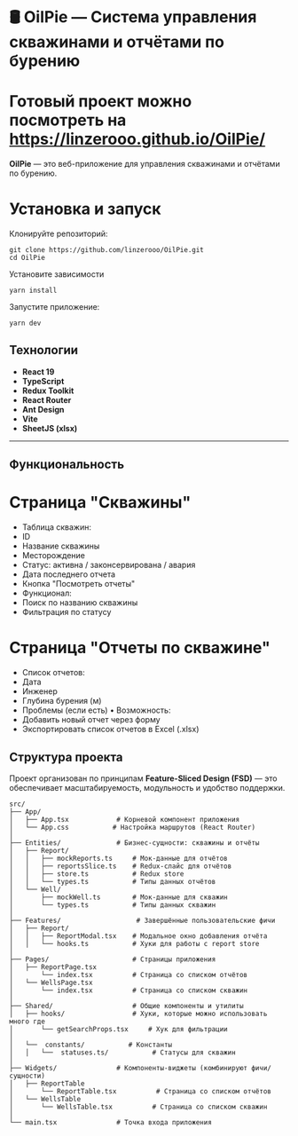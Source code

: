 # 🛢️ OilPie — Система управления скважинами и отчётами по бурению
# Готовый проект можно посмотреть на  https://linzerooo.github.io/OilPie/

**OilPie** — это веб-приложение для управления скважинами и отчётами по бурению.

#  Установка и запуск 
Клонируйте репозиторий:
```
git clone https://github.com/linzerooo/OilPie.git
cd OilPie
```

Установите зависимости 
```
yarn install
```

Запустите приложение:
```
yarn dev
```

## Технологии

- **React 19**
- **TypeScript**
- **Redux Toolkit**
- **React Router**
- **Ant Design**
- **Vite**
- **SheetJS (xlsx)**

---
## Функциональность
# Страница "Скважины"
-	Таблица скважин:
-	ID
-	Название скважины
-	Месторождение
-	Статус: активна / законсервирована / авария
-	Дата последнего отчета
-	Кнопка "Посмотреть отчеты"
-	Функционал:
- Поиск по названию скважины
- Фильтрация по статусу
# Страница "Отчеты по скважине"
-	Список отчетов:
-	Дата
-	Инженер
-	Глубина бурения (м)
-	Проблемы (если есть)
•	Возможность:
-	Добавить новый отчет через форму
-	Экспортировать список отчетов в Excel (.xlsx)

## Структура проекта

Проект организован по принципам **Feature-Sliced Design (FSD)** — это обеспечивает масштабируемость, модульность и удобство поддержки.
```
src/
├── App/                   
│   ├── App.tsx            # Корневой компонент приложения
│   └── App.css           # Настройка маршрутов (React Router)
│
├── Entities/              # Бизнес-сущности: скважины и отчёты
│   ├── Report/
│   │   ├── mockReports.ts     # Мок-данные для отчётов
│   │   ├── reportsSlice.ts    # Redux-слайс для отчётов
│   │   ├── store.ts           # Redux store
│   │   └── types.ts           # Типы данных отчётов
│   └── Well/
│       ├── mockWell.ts        # Мок-данные для скважин
│       └── types.ts           # Типы данных скважин
│
├── Features/                   # Завершённые пользовательские фичи
│   ├── Report/
│   │   ├── ReportModal.tsx    # Модальное окно добавления отчёта
│   │   └── hooks.ts           # Хуки для работы с report store
│
├── Pages/                     # Страницы приложения
│   ├── ReportPage.tsx         
│       └── index.tsx          # Страница со списком отчётов
│   └── WellsPage.tsx
│       └── index.tsx          # Страница со списком скважин
│
├── Shared/                    # Общие компоненты и утилиты
│   ├── hooks/                 # Хуки, которые можно использовать много где
│       └── getSearchProps.tsx     # Хук для фильтрации 
│ 
│   └──  constants/           # Константы
│   │   └──  statuses.ts/           # Статусы для скважин
│
├── Widgets/               # Компоненты-виджеты (комбинируют фичи/сущности)
│   ├── ReportTable       
│       └── ReportTable.tsx          # Страница со списком отчётов
│   └── WellsTable
│       └── WellsTable.tsx          # Страница со списком скважин
│
└── main.tsx               # Точка входа приложения
```
